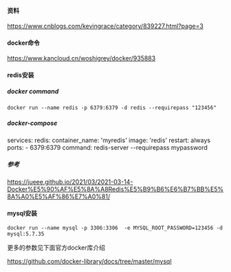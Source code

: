 #### 资料

https://www.cnblogs.com/kevingrace/category/839227.html?page=3

#### docker命令

https://www.kancloud.cn/woshigrey/docker/935883

#### redis安装

##### docker command

`docker run --name redis -p 6379:6379 -d redis --requirepass "123456"`

##### docker-compose 

services:
  redis:
    container_name: 'myredis'
    image: 'redis'
    restart: always
    ports:
      - 6379:6379
        command: redis-server --requirepass mypassword

##### 参考

https://jueee.github.io/2021/03/2021-03-14-Docker%E5%90%AF%E5%8A%A8Redis%E5%B9%B6%E6%B7%BB%E5%8A%A0%E5%AF%86%E7%A0%81/



#### mysql安装

`docker run --name mysql -p 3306:3306  -e MYSQL_ROOT_PASSWORD=123456 -d mysql:5.7.35`

更多的参数见下面官方docker库介绍

https://github.com/docker-library/docs/tree/master/mysql

